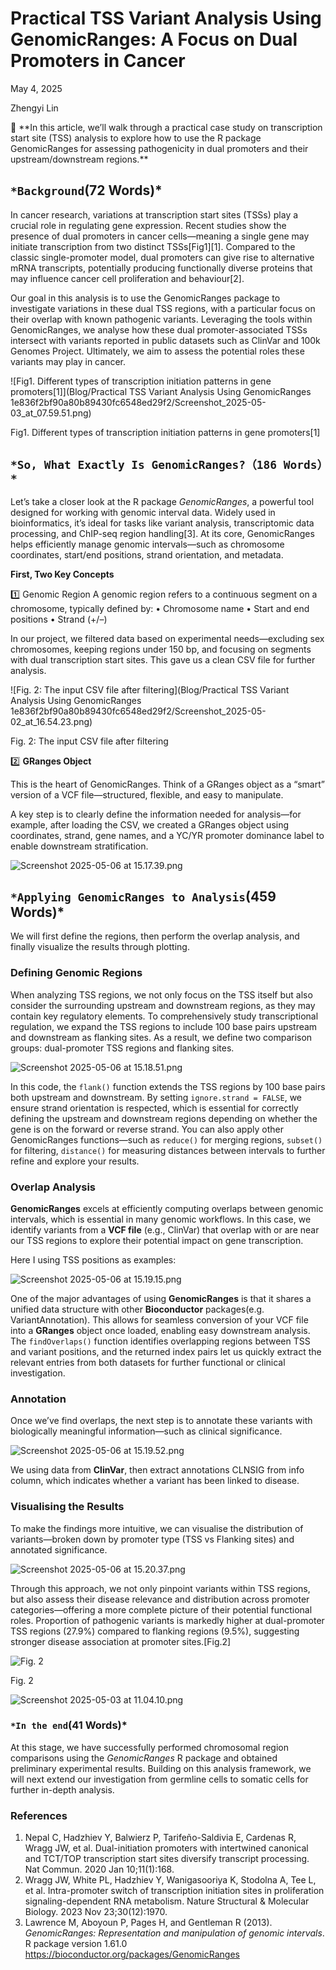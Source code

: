 # Practical TSS Variant Analysis Using GenomicRanges: A Focus on Dual Promoters in Cancer

May 4, 2025

Zhengyi Lin

<aside>
🔖 **In this article, we’ll walk through a practical case study on transcription start site (TSS) analysis to explore how to use the R package GenomicRanges for assessing pathogenicity in dual promoters and their upstream/downstream regions.**

</aside>

## `*Background`(72 Words)*

In cancer research, variations at transcription start sites (TSSs) play a crucial role in regulating gene expression. Recent studies show the presence of dual promoters in cancer cells—meaning a single gene may initiate transcription from two distinct TSSs[Fig1][1]. Compared to the classic single-promoter model, dual promoters can give rise to alternative mRNA transcripts, potentially producing functionally diverse proteins that may influence cancer cell proliferation and behaviour[2].

Our goal in this analysis is to use the GenomicRanges package to investigate variations in these dual TSS regions, with a particular focus on their overlap with known pathogenic variants. Leveraging the tools within GenomicRanges, we analyse how these dual promoter-associated TSSs intersect with variants reported in public datasets such as ClinVar and 100k Genomes Project. Ultimately, we aim to assess the potential roles these variants may play in cancer.

![Fig1. Different types of transcription initiation patterns in gene promoters[1]](Blog/Practical TSS Variant Analysis Using GenomicRanges 1e836f2bf90a80b89430fc6548ed29f2/Screenshot_2025-05-03_at_07.59.51.png)

Fig1. Different types of transcription initiation patterns in gene promoters[1]

## `*So, What Exactly Is GenomicRanges?（186 Words）*`

Let’s take a closer look at the R package *GenomicRanges*, a powerful tool designed for working with genomic interval data. Widely used in bioinformatics, it’s ideal for tasks like variant analysis, transcriptomic data processing, and ChIP-seq region handling[3].
At its core, GenomicRanges helps efficiently manage genomic intervals—such as chromosome coordinates, start/end positions, strand orientation, and metadata.

**First, Two Key Concepts**

1️⃣ Genomic Region
A genomic region refers to a continuous segment on a chromosome, typically defined by:
• Chromosome name
• Start and end positions
• Strand (+/–)

In our project, we filtered data based on experimental needs—excluding sex chromosomes, keeping regions under 150 bp, and focusing on segments with dual transcription start sites. This gave us a clean CSV file for further analysis.

![Fig. 2: The input CSV file after filtering](Blog/Practical TSS Variant Analysis Using GenomicRanges 1e836f2bf90a80b89430fc6548ed29f2/Screenshot_2025-05-02_at_16.54.23.png)

Fig. 2: The input CSV file after filtering

2️⃣ **GRanges Object**

This is the heart of GenomicRanges. Think of a GRanges object as a “smart” version of a VCF file—structured, flexible, and easy to manipulate.

A key step is to clearly define the information needed for analysis—for example, after loading the CSV, we created a GRanges object using coordinates, strand, gene names, and a YC/YR promoter dominance label to enable downstream stratification.

![Screenshot 2025-05-06 at 15.17.39.png](Practical%20TSS%20Variant%20Analysis%20Using%20GenomicRanges%201e836f2bf90a80b89430fc6548ed29f2/9b39c24b-6122-4ca8-a97d-373aa840e977.png)

## **`*Applying GenomicRanges to Analysis`**(459 Words)*

We will first define the regions, then perform the overlap analysis, and finally visualize the results through plotting.

### **Defining Genomic Regions**

When analyzing TSS regions, we not only focus on the TSS itself but also consider the surrounding upstream and downstream regions, as they may contain key regulatory elements. To comprehensively study transcriptional regulation, we expand the TSS regions to include 100 base pairs upstream and downstream as flanking sites. As a result, we define two comparison groups: dual-promoter TSS regions and flanking sites.

![Screenshot 2025-05-06 at 15.18.51.png](Practical%20TSS%20Variant%20Analysis%20Using%20GenomicRanges%201e836f2bf90a80b89430fc6548ed29f2/Screenshot_2025-05-06_at_15.18.51.png)

In this code, the `flank()` function extends the TSS regions by 100 base pairs both upstream and downstream. By setting `ignore.strand = FALSE`, we ensure strand orientation is respected, which is essential for correctly defining the upstream and downstream regions depending on whether the gene is on the forward or reverse strand.
You can also apply other GenomicRanges functions—such as `reduce()` for merging regions, `subset()` for filtering, `distance()` for measuring distances between intervals to further refine and explore your results.

### **Overlap Analysis**

**GenomicRanges** excels at efficiently computing overlaps between genomic intervals, which is essential in many genomic workflows. In this case, we identify variants from a **VCF file** (e.g., ClinVar) that overlap with or are near our TSS regions to explore their potential impact on gene transcription.

Here I using TSS positions as examples:

![Screenshot 2025-05-06 at 15.19.15.png](Practical%20TSS%20Variant%20Analysis%20Using%20GenomicRanges%201e836f2bf90a80b89430fc6548ed29f2/Screenshot_2025-05-06_at_15.19.15.png)

One of the major advantages of using **GenomicRanges** is that it shares a unified data structure with other **Bioconductor** packages(e.g. VariantAnnotation). This allows for seamless conversion of your VCF file into a **GRanges** object once loaded, enabling easy downstream analysis. The `findOverlaps()` function identifies overlapping regions between TSS and variant positions, and the returned index pairs let us quickly extract the relevant entries from both datasets for further functional or clinical investigation.

### **Annotation**

Once we’ve find overlaps, the next step is to annotate these variants with biologically meaningful information—such as clinical significance. 

![Screenshot 2025-05-06 at 15.19.52.png](Practical%20TSS%20Variant%20Analysis%20Using%20GenomicRanges%201e836f2bf90a80b89430fc6548ed29f2/Screenshot_2025-05-06_at_15.19.52.png)

We using data from **ClinVar**, then extract annotations CLNSIG from info column, which indicates whether a variant has been linked to disease.

### **Visualising the Results**

To make the findings more intuitive, we can visualise the distribution of variants—broken down by promoter type (TSS vs Flanking sites) and annotated significance. 

![Screenshot 2025-05-06 at 15.20.37.png](Practical%20TSS%20Variant%20Analysis%20Using%20GenomicRanges%201e836f2bf90a80b89430fc6548ed29f2/Screenshot_2025-05-06_at_15.20.37.png)

Through this approach, we not only pinpoint variants within TSS regions, but also assess their disease relevance and distribution across promoter categories—offering a more complete picture of their potential functional roles. Proportion of pathogenic variants is markedly higher at dual-promoter TSS regions (27.9%) compared to flanking regions (9.5%), suggesting stronger disease association at promoter sites.[Fig.2]

![Fig. 2](Practical%20TSS%20Variant%20Analysis%20Using%20GenomicRanges%201e836f2bf90a80b89430fc6548ed29f2/Screenshot_2025-05-03_at_11.04.17.png)

Fig. 2

![Screenshot 2025-05-03 at 11.04.10.png](Practical%20TSS%20Variant%20Analysis%20Using%20GenomicRanges%201e836f2bf90a80b89430fc6548ed29f2/Screenshot_2025-05-03_at_11.04.10.png)

### `*In the end`(41 Words)*

At this stage, we have successfully performed chromosomal region comparisons using the *GenomicRanges* R package and obtained preliminary experimental results. Building on this analysis framework, we will next extend our investigation from germline cells to somatic cells for further in-depth analysis.

### References

1. Nepal C, Hadzhiev Y, Balwierz P, Tarifeño-Saldivia E, Cardenas R, Wragg JW, et al. Dual-initiation promoters with intertwined canonical and TCT/TOP transcription start sites diversify transcript processing. Nat Commun. 2020 Jan 10;11(1):168.
2. Wragg JW, White PL, Hadzhiev Y, Wanigasooriya K, Stodolna A, Tee L, et al. Intra-promoter switch of transcription initiation sites in proliferation signaling-dependent RNA metabolism. Nature Structural & Molecular Biology. 2023 Nov 23;30(12):1970.
3. Lawrence M, Aboyoun P, Pages H, and Gentleman R (2013). *GenomicRanges: Representation and manipulation of genomic intervals*. R package version 1.61.0 https://bioconductor.org/packages/GenomicRanges
